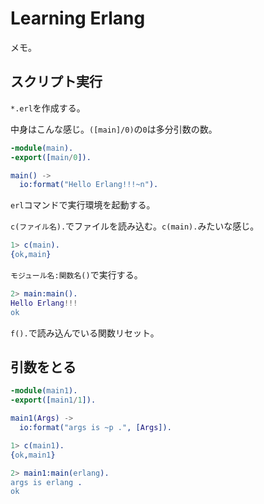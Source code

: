 # Learning Erlang

メモ。

## スクリプト実行

`*.erl`を作成する。

中身はこんな感じ。`([main]/0)`の`0`は多分引数の数。

```erlang
-module(main).
-export([main/0]).

main() ->
  io:format("Hello Erlang!!!~n").
```

`erl`コマンドで実行環境を起動する。

`c(ファイル名).`でファイルを読み込む。`c(main).`みたいな感じ。

```erlang
1> c(main).
{ok,main}
```

`モジュール名:関数名()`で実行する。

```erlang
2> main:main().
Hello Erlang!!!
ok
```

`f().`で読み込んでいる関数リセット。

## 引数をとる

```erlang
-module(main1).
-export([main1/1]).

main1(Args) ->
  io:format("args is ~p .", [Args]).
```

```erlang
1> c(main1).
{ok,main1}

2> main1:main(erlang).
args is erlang .
ok
```
